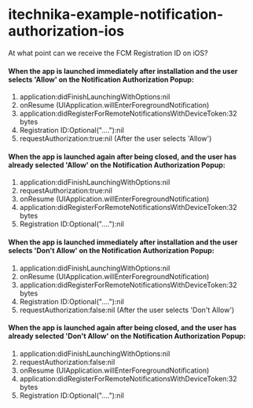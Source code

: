 # itechnika-example-notification-authorization-ios
At what point can we receive the FCM Registration ID on iOS?

#### When the app is launched immediately after installation and the user selects 'Allow' on the Notification Authorization Popup:  
1. application:didFinishLaunchingWithOptions:nil
2. onResume (UIApplication.willEnterForegroundNotification)
3. application:didRegisterForRemoteNotificationsWithDeviceToken:32 bytes
4. Registration ID:Optional("...."):nil
5. requestAuthorization:true:nil (After the user selects 'Allow')

#### When the app is launched again after being closed, and the user has already selected 'Allow' on the Notification Authorization Popup:  
1. application:didFinishLaunchingWithOptions:nil
2. requestAuthorization:true:nil
3. onResume (UIApplication.willEnterForegroundNotification)
4. application:didRegisterForRemoteNotificationsWithDeviceToken:32 bytes
5. Registration ID:Optional("...."):nil

#### When the app is launched immediately after installation and the user selects 'Don't Allow' on the Notification Authorization Popup:  
1. application:didFinishLaunchingWithOptions:nil
2. onResume (UIApplication.willEnterForegroundNotification)
3. application:didRegisterForRemoteNotificationsWithDeviceToken:32 bytes
4. Registration ID:Optional("...."):nil
5. requestAuthorization:false:nil (After the user selects 'Don't Allow')

#### When the app is launched again after being closed, and the user has already selected 'Don't Allow' on the Notification Authorization Popup:  
1. application:didFinishLaunchingWithOptions:nil
2. requestAuthorization:false:nil
3. onResume (UIApplication.willEnterForegroundNotification)
4. application:didRegisterForRemoteNotificationsWithDeviceToken:32 bytes
5. Registration ID:Optional("...."):nil
